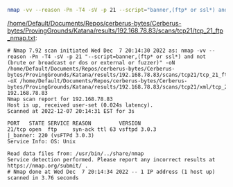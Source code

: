 ```bash
nmap -vv --reason -Pn -T4 -sV -p 21 --script="banner,(ftp* or ssl*) and not (brute or broadcast or dos or external or fuzzer)" -oN "/home/Default/Documents/Repos/cerberus-bytes/Cerberus-bytes/ProvingGrounds/Katana/results/192.168.78.83/scans/tcp21/tcp_21_ftp_nmap.txt" -oX "/home/Default/Documents/Repos/cerberus-bytes/Cerberus-bytes/ProvingGrounds/Katana/results/192.168.78.83/scans/tcp21/xml/tcp_21_ftp_nmap.xml" 192.168.78.83
```

[/home/Default/Documents/Repos/cerberus-bytes/Cerberus-bytes/ProvingGrounds/Katana/results/192.168.78.83/scans/tcp21/tcp_21_ftp_nmap.txt](file:///home/Default/Documents/Repos/cerberus-bytes/Cerberus-bytes/ProvingGrounds/Katana/results/192.168.78.83/scans/tcp21/tcp_21_ftp_nmap.txt):

```
# Nmap 7.92 scan initiated Wed Dec  7 20:14:30 2022 as: nmap -vv --reason -Pn -T4 -sV -p 21 "--script=banner,(ftp* or ssl*) and not (brute or broadcast or dos or external or fuzzer)" -oN /home/Default/Documents/Repos/cerberus-bytes/Cerberus-bytes/ProvingGrounds/Katana/results/192.168.78.83/scans/tcp21/tcp_21_ftp_nmap.txt -oX /home/Default/Documents/Repos/cerberus-bytes/Cerberus-bytes/ProvingGrounds/Katana/results/192.168.78.83/scans/tcp21/xml/tcp_21_ftp_nmap.xml 192.168.78.83
Nmap scan report for 192.168.78.83
Host is up, received user-set (0.024s latency).
Scanned at 2022-12-07 20:14:31 EST for 3s

PORT   STATE SERVICE REASON         VERSION
21/tcp open  ftp     syn-ack ttl 63 vsftpd 3.0.3
|_banner: 220 (vsFTPd 3.0.3)
Service Info: OS: Unix

Read data files from: /usr/bin/../share/nmap
Service detection performed. Please report any incorrect results at https://nmap.org/submit/ .
# Nmap done at Wed Dec  7 20:14:34 2022 -- 1 IP address (1 host up) scanned in 3.76 seconds

```
